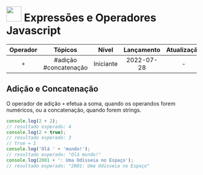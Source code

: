 <!-- Cabeçalho da Linguagem do Código -->
<!-- Alterar o Título abaixo de acordo com o conteúdo:
        - Padrões de Objetos Internos (built-in objects) Javascript
        - Instruções e Declarações Javascript
        - Expressões e Operadores Javascript
        - Funções Javascript
        - Classes Javascript
        - Tratamento de Erros em Javascript -->
# <img src="./../images/javascript.svg" width="40"> Expressões e Operadores Javascript

<!-- Tabela Síntese -->
<!-- O Nível pode ser uma das seguintes opções:
        - Iniciante
        - Intermediário
        - Avançado -->
<!-- EDITAR A PRIMEIRA COLUNA DO CABEÇALHO
      de acordo com o tipo de conteúdo -->
| Operador | Tópicos | Nível | Lançamento | Atualização |
| :--------: | :-----: | :---: | :--------: | :---------: |
| ``+`` | #adição #concatenação | Iniciante | 2022-07-28 | - |

<!-- Título do conteúdo que será incluído no repositório -->
## Adição e Concatenação

<!-- Incluir um resumo -->
O operador de adição ``+`` efetua a soma, quando os operandos forem numéricos, ou a concatenação, quando forem strings.

<!-- Exemplo de uso com o resultado esperado  -->
<!-- Dependendo da saída do código, utilizar uma caixa separada -->
```js
console.log(2 + 2);
// resultado esperado: 4
console.log(2 + true);
// resultado esperado: 3
// true = 1
console.log('Olá ' + 'mundo!');
// resultado esperado: "Olá mundo!"
console.log(2001 + ': Uma Odisseia no Espaço');
// resultado esperado: "2001: Uma Odisseia no Espaço"
```
